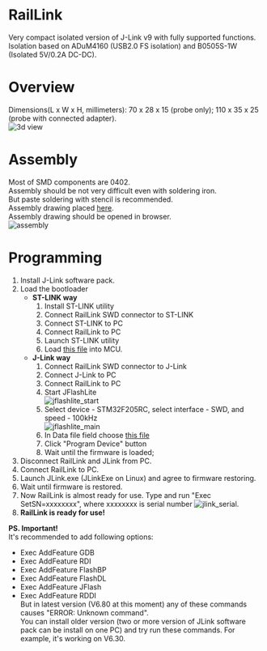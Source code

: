 # RailLink
Very compact isolated version of J-Link v9 with fully supported functions. </br>
Isolation based on ADuM4160 (USB2.0 FS isolation) and B0505S-1W (Isolated 5V/0.2A DC-DC). </br>

# Overview
Dimensions(L x W x H, millimeters): 70 x 28 x 15 (probe only); 110 x 35 x 25 (probe with connected adapter). </br>
![3d view](https://github.com/Misaka0x2730/RailLink/blob/master/images/RailLink_3d.png)

# Assembly
Most of SMD components are 0402. </br> 
Assembly should be not very difficult even with soldering iron. </br>
But paste soldering with stencil is recommended. </br>
Assembly drawing placed [here](https://github.com/Misaka0x2730/RailLink/blob/master/BOM/ibom.html). </br>
Assembly drawing should be opened in browser. </br>
![assembly](https://github.com/Misaka0x2730/RailLink/blob/master/images/RailLink_assembly.png)

# Programming
 1. Install J-Link software pack.
 2. Load the bootloader
    * <b>ST-LINK way </b>
      1. Install ST-LINK utility
      2. Connect RailLink SWD connector to ST-LINK
      3. Connect ST-LINK to PC
      4. Connect RailLink to PC
      5. Launch ST-LINK utility
      6. Load [this file](https://github.com/Kevincoooool/MCU_Link_Diy/blob/master/%E5%9B%BA%E4%BB%B6%E5%8D%87%E7%BA%A7%E6%96%B9%E5%BC%8F/JLink-v9_bootloader%E5%9B%BA%E4%BB%B6/bootloader.bin)
      into MCU.
    * <b>J-Link way</b>
      1. Connect RailLink SWD connector to J-Link
      2. Connect J-Link to PC
      3. Connect RailLink to PC
      4. Start JFlashLite </br> ![jflashlite_start](https://github.com/Misaka0x2730/RailLink/blob/master/images/RailLink_jflashlite_start.png)
      6. Select device - STM32F205RC, select interface - SWD, and speed - 100kHz </br>
      ![jflashlite_main](https://github.com/Misaka0x2730/RailLink/blob/master/images/RailLink_jflashlite_main.png)
      8. In Data file field choose [this file](https://github.com/Kevincoooool/MCU_Link_Diy/blob/master/%E5%9B%BA%E4%BB%B6%E5%8D%87%E7%BA%A7%E6%96%B9%E5%BC%8F/JLink-v9_bootloader%E5%9B%BA%E4%BB%B6/bootloader.bin)
      9. Click "Program Device" button
      10. Wait until the firmware is loaded;
  3. Disconnect RailLink and JLink from PC.
  4. Connect RailLink to PC.
  5. Launch JLink.exe (JLinkExe on Linux) and agree to firmware restoring.
  6. Wait until firmware is restored.
  7. Now RailLink is almost ready for use. Type and run "Exec SetSN=xxxxxxxx", where xxxxxxxx is serial number ![jlink_serial](https://github.com/Misaka0x2730/RailLink/blob/master/images/RailLink_jlink_serial.png). 
  8. <b> RailLink is ready for use! </b>
  
<b>PS. Important! </b></br> It's recommended to add following options:
  * Exec AddFeature GDB
  * Exec AddFeature RDI
  * Exec AddFeature FlashBP
  * Exec AddFeature FlashDL
  * Exec AddFeature JFlash
  * Exec AddFeature RDDI </br>
But in latest version (V6.80 at this moment) any of these commands causes "ERROR: Unknown command". </br>
You can install older version (two or more version of JLink software pack can be install on one PC) and try run these commands. 
For example, it's working on V6.30.
